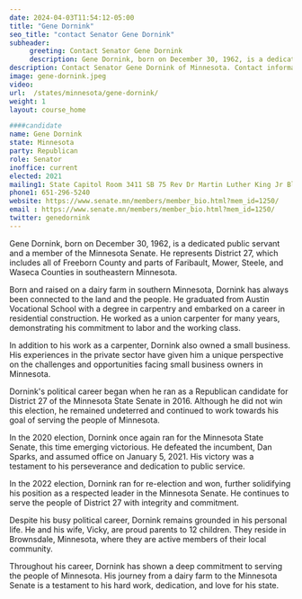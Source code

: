 ```yaml
---
date: 2024-04-03T11:54:12-05:00
title: "Gene Dornink"
seo_title: "contact Senator Gene Dornink"
subheader:
     greeting: Contact Senator Gene Dornink
     description: Gene Dornink, born on December 30, 1962, is a dedicated public servant and a member of the Minnesota Senate. He represents District 27, which includes all of Freeborn County and parts of Faribault, Mower, Steele, and Waseca Counties in southeastern Minnesota.
description: Contact Senator Gene Dornink of Minnesota. Contact information for Gene Dornink includes email address, phone number, and mailing address.
image: gene-dornink.jpeg
video:
url:  /states/minnesota/gene-dornink/
weight: 1
layout: course_home

####candidate
name: Gene Dornink
state: Minnesota
party: Republican
role: Senator
inoffice: current
elected: 2021
mailing1: State Capitol Room 3411 SB 75 Rev Dr Martin Luther King Jr Blvd St. Paul, MN 55155-1606
phone1: 651-296-5240
website: https://www.senate.mn/members/member_bio.html?mem_id=1250/
email : https://www.senate.mn/members/member_bio.html?mem_id=1250/
twitter: genedornink
---
```


Gene Dornink, born on December 30, 1962, is a dedicated public servant and a member of the Minnesota Senate. He represents District 27, which includes all of Freeborn County and parts of Faribault, Mower, Steele, and Waseca Counties in southeastern Minnesota.

Born and raised on a dairy farm in southern Minnesota, Dornink has always been connected to the land and the people. He graduated from Austin Vocational School with a degree in carpentry and embarked on a career in residential construction. He worked as a union carpenter for many years, demonstrating his commitment to labor and the working class.

In addition to his work as a carpenter, Dornink also owned a small business. His experiences in the private sector have given him a unique perspective on the challenges and opportunities facing small business owners in Minnesota.

Dornink's political career began when he ran as a Republican candidate for District 27 of the Minnesota State Senate in 2016. Although he did not win this election, he remained undeterred and continued to work towards his goal of serving the people of Minnesota.

In the 2020 election, Dornink once again ran for the Minnesota State Senate, this time emerging victorious. He defeated the incumbent, Dan Sparks, and assumed office on January 5, 2021. His victory was a testament to his perseverance and dedication to public service.

In the 2022 election, Dornink ran for re-election and won, further solidifying his position as a respected leader in the Minnesota Senate. He continues to serve the people of District 27 with integrity and commitment.

Despite his busy political career, Dornink remains grounded in his personal life. He and his wife, Vicky, are proud parents to 12 children. They reside in Brownsdale, Minnesota, where they are active members of their local community.

Throughout his career, Dornink has shown a deep commitment to serving the people of Minnesota. His journey from a dairy farm to the Minnesota Senate is a testament to his hard work, dedication, and love for his state.
